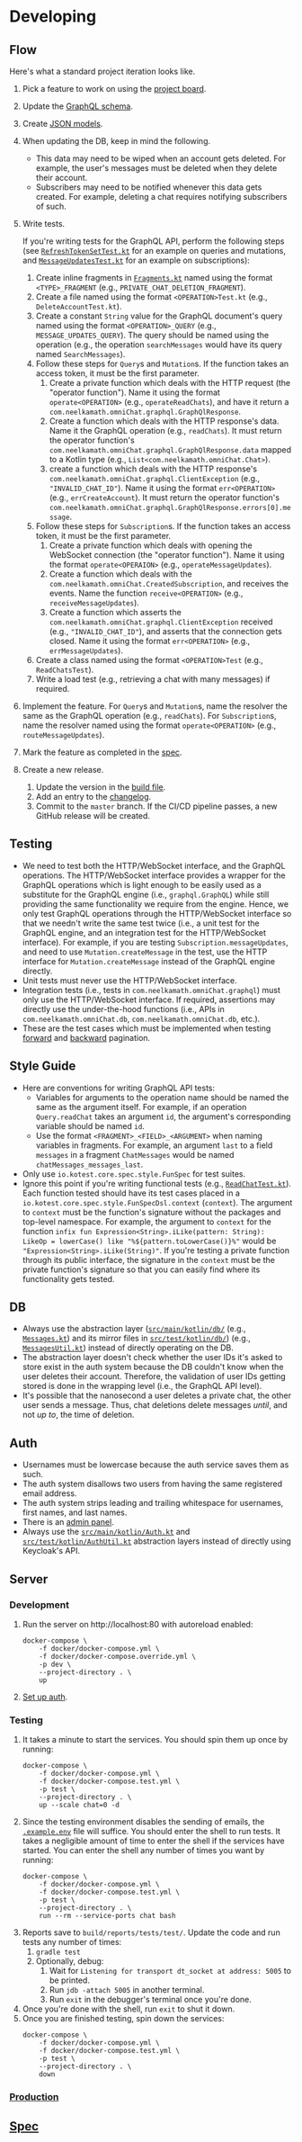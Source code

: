 # Developing

## Flow

Here's what a standard project iteration looks like.

1. Pick a feature to work on using the [project board](https://github.com/neelkamath/omni-chat/projects/1).
1. Update the [GraphQL schema](../src/main/resources/schema.graphqls).
1. Create [JSON models](../src/main/kotlin/Json.kt).
1. When updating the DB, keep in mind the following.
    - This data may need to be wiped when an account gets deleted. For example, the user's messages must be deleted when they delete their account.
    - Subscribers may need to be notified whenever this data gets created. For example, deleting a chat requires notifying subscribers of such.
1. Write tests.

    If you're writing tests for the GraphQL API, perform the following steps (see [`RefreshTokenSetTest.kt`](../src/test/kotlin/graphql/api/queries/RefreshTokenSetTest.kt) for an example on queries and mutations, and [`MessageUpdatesTest.kt`](../src/test/kotlin/graphql/api/subscriptions/MessageUpdatesTest.kt) for an example on subscriptions):
    1. Create inline fragments in [`Fragments.kt`](../src/test/kotlin/graphql/api/Fragments.kt) named using the format `<TYPE>_FRAGMENT` (e.g., `PRIVATE_CHAT_DELETION_FRAGMENT`).
    1. Create a file named using the format `<OPERATION>Test.kt` (e.g., `DeleteAccountTest.kt`).
    1. Create a constant `String` value for the GraphQL document's query named using the format `<OPERATION>_QUERY` (e.g., `MESSAGE_UPDATES_QUERY`). The query should be named using the operation (e.g., the operation `searchMessages` would have its query named `SearchMessages`).
    1. Follow these steps for `Query`s and `Mutation`s. If the function takes an access token, it must be the first parameter.
        1. Create a private function which deals with the HTTP request (the "operator function"). Name it using the format `operate<OPERATION>` (e.g., `operateReadChats`), and have it return a `com.neelkamath.omniChat.graphql.GraphQlResponse`.
        1. Create a function which deals with the HTTP response's data. Name it the GraphQL operation (e.g., `readChats`). It must return the operator function's `com.neelkamath.omniChat.graphql.GraphQlResponse.data` mapped to a Kotlin type (e.g., `List<com.neelkamath.omniChat.Chat>`).
        1. create a function which deals with the HTTP response's `com.neelkamath.omniChat.graphql.ClientException` (e.g., `"INVALID_CHAT_ID"`). Name it using the format `err<OPERATION>` (e.g., `errCreateAccount`). It must return the operator function's `com.neelkamath.omniChat.graphql.GraphQlResponse.errors[0].message`.
    1. Follow these steps for `Subscription`s. If the function takes an access token, it must be the first parameter.
        1. Create a private function which deals with opening the WebSocket connection (the "operator function"). Name it using the format `operate<OPERAION>` (e.g., `operateMessageUpdates`).
        1. Create a function which deals with the `com.neelkamath.omniChat.CreatedSubscription`, and receives the events. Name the function `receive<OPERATION>` (e.g., `receiveMessageUpdates`).
        1. Create a function which asserts the `com.neelkamath.omniChat.graphql.ClientException` received (e.g., `"INVALID_CHAT_ID"`), and asserts that the connection gets closed. Name it using the format `err<OPERATION>` (e.g., `errMessageUpdates`).
    1. Create a class named using the format `<OPERATION>Test` (e.g., `ReadChatsTest`).
    1. Write a load test (e.g., retrieving a chat with many messages) if required.
1. Implement the feature. For `Query`s and `Mutation`s, name the resolver the same as the GraphQL operation (e.g., `readChats`). For `Subscription`s, name the resolver named using the format `operate<OPERATION>` (e.g., `routeMessageUpdates`).
1. Mark the feature as completed in the [spec](spec.md).
1. Create a new release.
    1. Update the version in the [build file](../build.gradle.kts).
    1. Add an entry to the [changelog](CHANGELOG.md).
    1. Commit to the `master` branch. If the CI/CD pipeline passes, a new GitHub release will be created.

## Testing

- We need to test both the HTTP/WebSocket interface, and the GraphQL operations. The HTTP/WebSocket interface provides a wrapper for the GraphQL operations which is light enough to be easily used as a substitute for the GraphQL engine (i.e., `graphql.GraphQL`) while still providing the same functionality we require from the engine. Hence, we only test GraphQL operations through the HTTP/WebSocket interface so that we needn't write the same test twice (i.e., a unit test for the GraphQL engine, and an integration test for the HTTP/WebSocket interface). For example, if you are testing `Subscription.messageUpdates`, and need to use `Mutation.createMessage` in the test, use the HTTP interface for `Mutation.createMessage` instead of the GraphQL engine directly.
- Unit tests must never use the HTTP/WebSocket interface.
- Integration tests (i.e., tests in `com.neelkamath.omniChat.graphql`) must only use the HTTP/WebSocket interface. If required, assertions may directly use the under-the-hood functions (i.e., APIs in `com.neelkamath.omniChat.db`, `com.neelkamath.omniChat.db`, etc.).
- These are the test cases which must be implemented when testing [forward](ForwardPaginationTest.kt) and [backward](BackwardPaginationTest.kt) pagination.

## Style Guide

- Here are conventions for writing GraphQL API tests:
    - Variables for arguments to the operation name should be named the same as the argument itself. For example, if an operation `Query.readChat` takes an argument `id`, the argument's corresponding variable should be named `id`.
    - Use the format `<FRAGMENT>_<FIELD>_<ARGUMENT>` when naming variables in fragments. For example, an argument `last` to a field `messages` in a fragment `ChatMessages` would be named `chatMessages_messages_last`.
- Only use `io.kotest.core.spec.style.FunSpec` for test suites.
- Ignore this point if you're writing functional tests (e.g., [`ReadChatTest.kt`](../src/test/kotlin/graphql/api/queries/ReadChatTest.kt)). Each function tested should have its test cases placed in a `io.kotest.core.spec.style.FunSpecDsl.context` (`context`). The argument to `context` must be the function's signature without the packages and top-level namespace. For example, the argument to `context` for the function `infix fun Expression<String>.iLike(pattern: String): LikeOp = lowerCase() like "%${pattern.toLowerCase()}%"` would be `"Expression<String>.iLike(String)"`. If you're testing a private function through its public interface, the signature in the `context` must be the private function's signature so that you can easily find where its functionality gets tested.

## DB

- Always use the abstraction layer ([`src/main/kotlin/db/`](../src/main/kotlin/db) (e.g., [`Messages.kt`](../src/main/kotlin/db/Messages.kt)) and its mirror files in [`src/test/kotlin/db/`](../src/test/kotlin/db)) (e.g., [`MessagesUtil.kt`](../src/test/kotlin/db/MessagesUtil.kt)) instead of directly operating on the DB.
- The abstraction layer doesn't check whether the user IDs it's asked to store exist in the auth system because the DB couldn't know when the user deletes their account. Therefore, the validation of user IDs getting stored is done in the wrapping level (i.e., the GraphQL API level).
- It's possible that the nanosecond a user deletes a private chat, the other user sends a message. Thus, chat deletions delete messages _until_, and not _up to_, the time of deletion.

## Auth

- Usernames must be lowercase because the auth service saves them as such.
- The auth system disallows two users from having the same registered email address.
- The auth system strips leading and trailing whitespace for usernames, first names, and last names.
- There is an [admin panel](auth_admin_panel.md).
- Always use the [`src/main/kotlin/Auth.kt`](../src/main/kotlin/Auth.kt) and [`src/test/kotlin/AuthUtil.kt`](../src/test/kotlin/AuthUtil.kt) abstraction layers instead of directly using Keycloak's API.

## Server

### Development

1. Run the server on http://localhost:80 with autoreload enabled:
    ```
    docker-compose \
        -f docker/docker-compose.yml \
        -f docker/docker-compose.override.yml \
        -p dev \
        --project-directory . \
        up
    ```
1. [Set up auth](auth_setup.md).

### Testing

1. It takes a minute to start the services. You should spin them up once by running:
    ```
    docker-compose \
        -f docker/docker-compose.yml \
        -f docker/docker-compose.test.yml \
        -p test \
        --project-directory . \
        up --scale chat=0 -d
    ```
1. Since the testing environment disables the sending of emails, the [`.example.env`](.example.env) file will suffice. You should enter the shell to run tests. It takes a negligible amount of time to enter the shell if the services have started. You can enter the shell any number of times you want by running:
    ```
    docker-compose \
        -f docker/docker-compose.yml \
        -f docker/docker-compose.test.yml \
        -p test \
        --project-directory . \
        run --rm --service-ports chat bash
    ```
1. Reports save to `build/reports/tests/test/`. Update the code and run tests any number of times: 
    1. `gradle test`
    1. Optionally, debug:
        1. Wait for `Listening for transport dt_socket at address: 5005` to be printed.
        1. Run `jdb -attach 5005` in another terminal.
        1. Run `exit` in the debugger's terminal once you're done. 
1. Once you're done with the shell, run `exit` to shut it down.
1. Once you are finished testing, spin down the services:
    ```
    docker-compose \
        -f docker/docker-compose.yml \
        -f docker/docker-compose.test.yml \
        -p test \
        --project-directory . \
        down
    ```

### [Production](production.md)

## [Spec](spec.md)